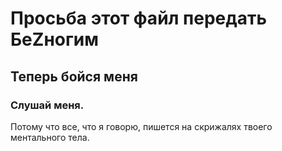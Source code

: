# Просьба этот файл передать БеZногим

## Теперь бойся меня

### Слушай меня.

Потому что все, что я говорю, пишется на скрижалях твоего ментального тела.